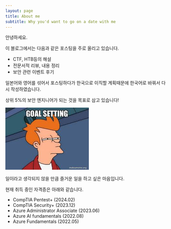 ```yaml
---
layout: page
title: About me
subtitle: Why you'd want to go on a date with me
---
```


안녕하세요.

이 블로그에서는 다음과 같은 포스팅을 주로 올리고 있습니다.
- CTF, HTB등의 해설
- 전문서적 리뷰, 내용 정리
- 보안 관련 이벤트 후기

일본어와 영어를 섞어서 포스팅하다가 한국으로 이직할 계획때문에 한국어로 바꿔서 다시 작성하였습니다.

상위 5%의 보안 엔지니어가 되는 것을 목표로 삼고 있습니다!

![goal](https://github.com/eoniboogie/eoniboogie.github.io/blob/master/assets/img/goal.jpg)

일이라고 생각되지 않을 만큼 즐거운 일을 하고 싶은 마음입니다.

현재 취득 중인 자격증은 아래와 같습니다.
- CompTIA Pentest+ (2024.02)
- CompTIA Security+ (2023.12)
- Azure Administrator Associate (2023.06)
- Azure AI fundamentals (2022.08)
- Azure Fundamentals (2022.05)
